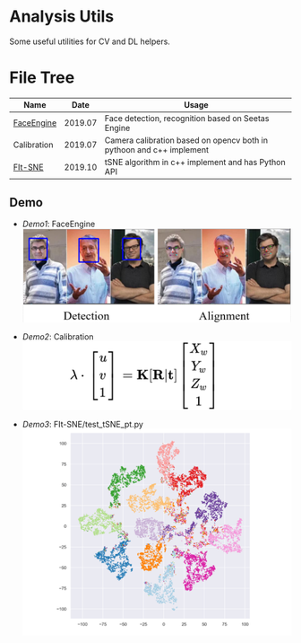 # Analysis Utils

Some useful utilities for CV and DL helpers. 

# File Tree
|    Name           | Date|Usage             |
| --------------    | ----| --------          |
|[FaceEngine](https://github.com/seetaface/SeetaFaceEngine2)         |2019.07 |  Face detection, recognition based on Seetas Engine   |
|Calibration        |2019.07|   Camera calibration based on opencv  both in pythoon and c++ implement  |
|[FIt-SNE](https://github.com/KlugerLab/FIt-SNE)        |2019.10|  tSNE algorithm in c++ implement and has Python API |


## Demo

- *Demo1*: FaceEngine
![image](__illus/Face_Engine.png)

- *Demo2*: Calibration
![image](__illus/camera_matrix.png)


- *Demo3*: FIt-SNE/test_tSNE_pt.py
![image](__illus/tSNE_high_res.png)


